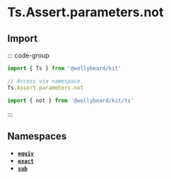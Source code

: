 # Ts.Assert.parameters.not

## Import

::: code-group

```typescript [Namespace]
import { Ts } from '@wollybeard/kit'

// Access via namespace
Ts.Assert.parameters.not
```

```typescript [Barrel]
import { not } from '@wollybeard/kit/ts'
```

:::

## Namespaces

- [**`equiv`**](/api/ts/assert/parameters/not/equiv)
- [**`exact`**](/api/ts/assert/parameters/not/exact)
- [**`sub`**](/api/ts/assert/parameters/not/sub)
